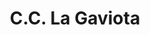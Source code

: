 ---
title: "C.C. La Gaviota"
url: /ciudad-guayana-puerto-ordaz/c-c-la-gaviota/
shop: Einkaufszentrum
---